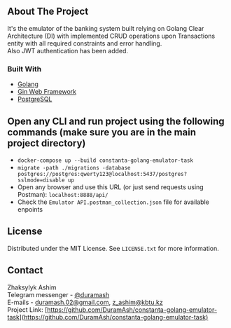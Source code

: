 ## About The Project






It's the emulator of the banking system built relying on Golang Clear Architecture (DI) with implemented CRUD operations upon Transactions entity with all required constraints and error handling.
<br>
Also JWT authentication has been added.

### Built With
* [Golang](https://go.dev/)
* [Gin Web Framework](https://gin-gonic.com/)
* [PostgreSQL](https://www.postgresql.org/)

## Open any CLI and run project using the following commands (make sure you are in the main project directory)
* `docker-compose up --build constanta-golang-emulator-task`
* `migrate -path ./migrations -database postgres://postgres:qwerty123@localhost:5437/postgres?sslmode=disable up`
* Open any browser and use this URL (or just send requests using Postman):
`localhost:8888/api/`
* Check the `Emulator API.postman_collection.json` file for available enpoints

## License
Distributed under the MIT License. See `LICENSE.txt` for more information.

## Contact
Zhaksylyk Ashim
<br>
Telegram messenger - [@duramash](https://t.me/duramash)
<br>
E-mails - duramash.02@gmail.com, z_ashim@kbtu.kz
<br>
Project Link: [https://github.com/DuramAsh/constanta-golang-emulator-task](https://github.com/DuramAsh/constanta-golang-emulator-task)
